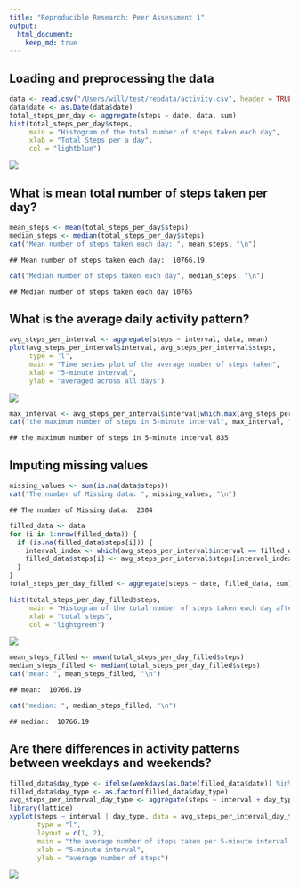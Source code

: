 ```yaml
---
title: "Reproducible Research: Peer Assessment 1"
output: 
  html_document:
    keep_md: true
---
```



## Loading and preprocessing the data

``` r
data <- read.csv("/Users/will/test/repdata/activity.csv", header = TRUE)
data$date <- as.Date(data$date)
total_steps_per_day <- aggregate(steps ~ date, data, sum)
hist(total_steps_per_day$steps, 
     main = "Histogram of the total number of steps taken each day", 
     xlab = "Total Steps per a day", 
     col = "lightblue")
```

![](PA1_template_files/figure-html/unnamed-chunk-1-1.png)<!-- -->

## What is mean total number of steps taken per day?

``` r
mean_steps <- mean(total_steps_per_day$steps)
median_steps <- median(total_steps_per_day$steps)
cat("Mean number of steps taken each day: ", mean_steps, "\n")
```

```
## Mean number of steps taken each day:  10766.19
```

``` r
cat("Median number of steps taken each day", median_steps, "\n")
```

```
## Median number of steps taken each day 10765
```

## What is the average daily activity pattern?

``` r
avg_steps_per_interval <- aggregate(steps ~ interval, data, mean)
plot(avg_steps_per_interval$interval, avg_steps_per_interval$steps, 
     type = "l", 
     main = "Time series plot of the average number of steps taken", 
     xlab = "5-minute interval", 
     ylab = "averaged across all days")
```

![](PA1_template_files/figure-html/unnamed-chunk-3-1.png)<!-- -->

``` r
max_interval <- avg_steps_per_interval$interval[which.max(avg_steps_per_interval$steps)]
cat("the maximum number of steps in 5-minute interval", max_interval, "\n")
```

```
## the maximum number of steps in 5-minute interval 835
```

## Imputing missing values

``` r
missing_values <- sum(is.na(data$steps))
cat("The number of Missing data: ", missing_values, "\n")
```

```
## The number of Missing data:  2304
```

``` r
filled_data <- data
for (i in 1:nrow(filled_data)) {
  if (is.na(filled_data$steps[i])) {
    interval_index <- which(avg_steps_per_interval$interval == filled_data$interval[i])
    filled_data$steps[i] <- avg_steps_per_interval$steps[interval_index]
  }
}
total_steps_per_day_filled <- aggregate(steps ~ date, filled_data, sum)

hist(total_steps_per_day_filled$steps, 
     main = "Histogram of the total number of steps taken each day after missing values are imputed", 
     xlab = "total steps", 
     col = "lightgreen")
```

![](PA1_template_files/figure-html/unnamed-chunk-4-1.png)<!-- -->

``` r
mean_steps_filled <- mean(total_steps_per_day_filled$steps)
median_steps_filled <- median(total_steps_per_day_filled$steps)
cat("mean: ", mean_steps_filled, "\n")
```

```
## mean:  10766.19
```

``` r
cat("median: ", median_steps_filled, "\n")
```

```
## median:  10766.19
```

## Are there differences in activity patterns between weekdays and weekends?

``` r
filled_data$day_type <- ifelse(weekdays(as.Date(filled_data$date)) %in% c("Saturdat", "Sunday"), "weekends", "weekdays")
filled_data$day_type <- as.factor(filled_data$day_type)
avg_steps_per_interval_day_type <- aggregate(steps ~ interval + day_type, filled_data, mean)
library(lattice)
xyplot(steps ~ interval | day_type, data = avg_steps_per_interval_day_type, 
       type = "l", 
       layout = c(1, 2), 
       main = "the average number of steps taken per 5-minute interval across weekdays and weekends", 
       xlab = "5-minute interval", 
       ylab = "average number of steps")
```

![](PA1_template_files/figure-html/unnamed-chunk-5-1.png)<!-- -->
